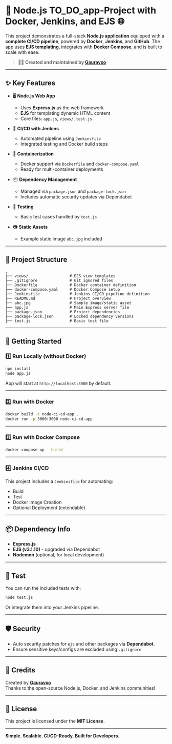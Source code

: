 # 🚀 Node.js TO_DO_app-Project with Docker, Jenkins, and EJS 🌐

This project demonstrates a full-stack **Node.js application** equipped with a **complete CI/CD pipeline**, powered by **Docker**, **Jenkins**, and **GitHub**. The app uses **EJS templating**, integrates with **Docker Compose**, and is built to scale with ease.

> 👨‍💻 **Created and maintained by [Gauravxo](https://github.com/Gauravxo)**

---

## ✨ Key Features

- 🖥️ **Node.js Web App**
  - Uses **Express.js** as the web framework
  - **EJS** for templating dynamic HTML content
  - Core files: `app.js`, `views/`, `test.js`

- 🔁 **CI/CD with Jenkins**
  - Automated pipeline using `Jenkinsfile`
  - Integrated testing and Docker build steps

- 🐳 **Containerization**
  - Docker support via `Dockerfile` and `docker-compose.yaml`
  - Ready for multi-container deployments

- 📦 **Dependency Management**
  - Managed via `package.json` and `package-lock.json`
  - Includes automatic security updates via Dependabot

- 🧪 **Testing**
  - Basic test cases handled by `test.js`

- 📷 **Static Assets**
  - Example static image `abc.jpg` included

---

## 📁 Project Structure

```
.
├── views/                  # EJS view templates
├── .gitignore              # Git ignored files
├── Dockerfile              # Docker container definition
├── docker-compose.yaml     # Docker Compose setup
├── Jenkinsfile             # Jenkins CI/CD pipeline definition
├── README.md               # Project overview
├── abc.jpg                 # Sample image/static asset
├── app.js                  # Main Express server file
├── package.json            # Project dependencies
├── package-lock.json       # Locked dependency versions
├── test.js                 # Basic test file
```

---

## 🚀 Getting Started

### 1️⃣ Run Locally (without Docker)
```bash
npm install
node app.js
```
App will start at `http://localhost:3000` by default.

---

### 2️⃣ Run with Docker
```bash
docker build -t node-ci-cd-app .
docker run -p 3000:3000 node-ci-cd-app
```

---

### 3️⃣ Run with Docker Compose
```bash
docker-compose up --build
```

---

### 4️⃣ Jenkins CI/CD
This project includes a `Jenkinsfile` for automating:
- Build
- Test
- Docker Image Creation
- Optional Deployment (extendable)

---

## 📦 Dependency Info

- **Express.js**
- **EJS (v3.1.10)** - upgraded via Dependabot
- **Nodemon** (optional, for local development)

---

## 🧪 Test

You can run the included tests with:

```bash
node test.js
```

Or integrate them into your Jenkins pipeline.

---

## 🛡️ Security

- Auto security patches for `ejs` and other packages via **Dependabot**.
- Ensure sensitive keys/configs are excluded using `.gitignore`.

---

## 🙌 Credits

Created by [**Gauravxo**](https://github.com/Gauravxo)  
Thanks to the open-source Node.js, Docker, and Jenkins communities!

---

## 📜 License

This project is licensed under the **MIT License**.

---

**Simple. Scalable. CI/CD-Ready. Built for Developers.**
